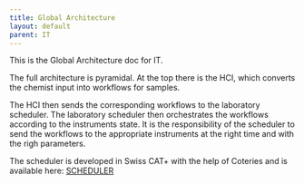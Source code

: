 ```yaml
---
title: Global Architecture
layout: default
parent: IT
---
```


This is the Global Architecture doc for IT.

The full architecture is pyramidal.
At the top there is the HCI, which converts the chemist input into workflows for samples.

The HCI then sends the corresponding workflows to the laboratory scheduler.
The laboratory scheduler then orchestrates the workflows according to the instruments state.
It is the responsibility of the scheduler to send the workflows to the appropriate instruments at the right time and with the righ parameters.

The scheduler is developed in Swiss CAT+ with the help of Coteries and is available here: [SCHEDULER]

[SCHEDULER]: https://github.com/swisscatplus/scheduler